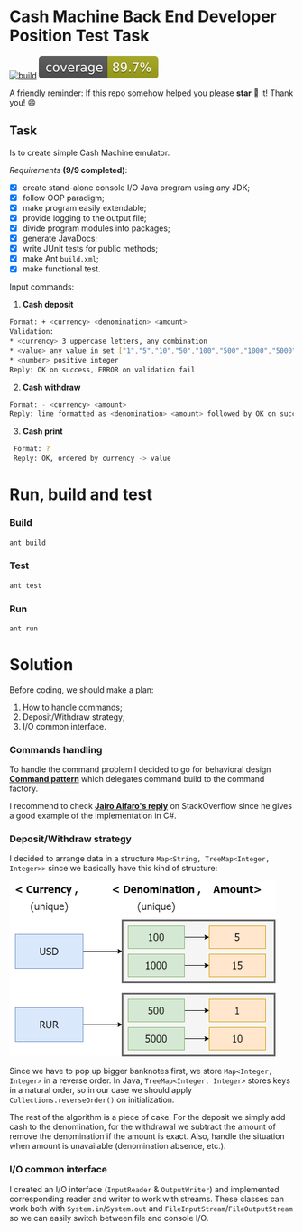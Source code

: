 # Cash Machine Back End Developer Position Test Task

[![build](https://github.com/xtenzQ/kmslh-test/actions/workflows/test-coverage.yml/badge.svg)](https://github.com/xtenzQ/kmslh-test/actions/workflows/test-coverage.yml)
![Coverage](.github/badges/jacoco.svg)

A friendly reminder: If this repo somehow helped you please **star** 🌟 it! Thank you! 😄

## Task

Is to create simple Cash Machine emulator.

_Requirements_ **(9/9 completed)**:
- [x] create stand-alone console I/O Java program using any JDK;
- [x] follow OOP paradigm;
- [x] make program easily extendable;
- [x] provide logging to the output file;
- [x] divide program modules into packages;
- [x] generate JavaDocs;
- [x] write JUnit tests for public methods;
- [x] make Ant `build.xml`;
- [x] make functional test.

Input commands:
1. **Cash deposit** 
```Bash
Format: + <currency> <denomination> <amount>
Validation: 
* <currency> 3 uppercase letters, any combination
* <value> any value in set ["1","5","10","50","100","500","1000","5000"]
* <number> positive integer
Reply: OK on success, ERROR on validation fail
```

2. **Cash withdraw**
```Bash
Format: - <currency> <amount>
Reply: line formatted as <denomination> <amount> followed by OK on success, ERROR if amount is unavailable
```

3. **Cash print**
```Bash
 Format: ?
 Reply: OK, ordered by currency -> value
```

# Run, build and test

### Build

```Bash
ant build
```

### Test

```Bash
ant test
```

### Run

```Bash
ant run
```

# Solution

Before coding, we should make a plan:
1. How to handle commands;
2. Deposit/Withdraw strategy;
3. I/O common interface.

### Commands handling

To handle the command problem I decided to go for behavioral design **[Command pattern](https://en.wikipedia.org/wiki/Command_pattern)** which delegates command build to the command factory.

I recommend to check **[Jairo Alfaro's reply](https://stackoverflow.com/a/46968141)** on StackOverflow since he gives a good example of the implementation in C#. 

### Deposit/Withdraw strategy

I decided to arrange data in a structure `Map<String, TreeMap<Integer, Integer>>` since we basically have this kind of structure:

![Structure](struct.png)

Since we have to pop up bigger banknotes first, we store `Map<Integer, Integer>` in a reverse order. In Java, `TreeMap<Integer, Integer>` stores keys in a natural order, so in our case we should apply `Collections.reverseOrder()` on initialization.

The rest of the algorithm is a piece of cake. For the deposit we simply add cash to the denomination, for the withdrawal we subtract the amount of remove the denomination if the amount is exact. Also, handle the situation when amount is unavailable (denomination absence, etc.).

### I/O common interface

I created an I/O interface (`InputReader` & `OutputWriter`) and implemented corresponding reader and writer to work with streams. These classes can work both with `System.in`/`System.out` and `FileInputStream`/`FileOutputStream` so we can easily switch between file and console I/O.
